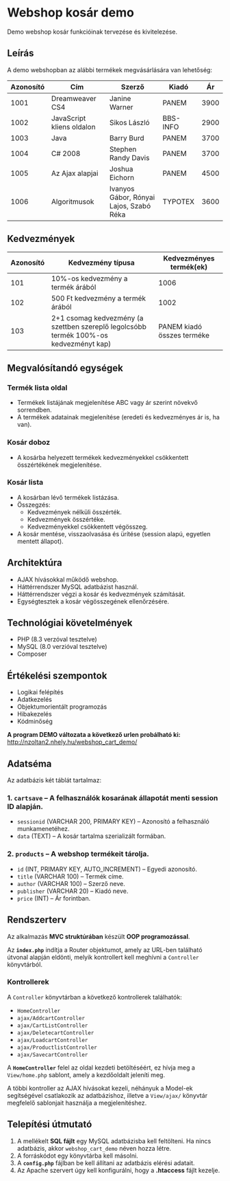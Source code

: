 # Webshop kosár demo

Demo webshop kosár funkcióinak tervezése és kivitelezése.

## Leírás

A demo webshopban az alábbi termékek megvásárlására van lehetőség:

| Azonosító | Cím                    | Szerző                                      | Kiadó    | Ár  |
|-----------|------------------------|---------------------------------------------|---------|-----|
| 1001      | Dreamweaver CS4        | Janine Warner                              | PANEM   | 3900 |
| 1002      | JavaScript kliens oldalon | Sikos László                            | BBS-INFO | 2900 |
| 1003      | Java                   | Barry Burd                                 | PANEM   | 3700 |
| 1004      | C# 2008                | Stephen Randy Davis                        | PANEM   | 3700 |
| 1005      | Az Ajax alapjai        | Joshua Eichorn                             | PANEM   | 4500 |
| 1006      | Algoritmusok           | Ivanyos Gábor, Rónyai Lajos, Szabó Réka    | TYPOTEX | 3600 |

## Kedvezmények

| Azonosító | Kedvezmény típusa | Kedvezményes termék(ek) |
|-----------|------------------|-------------------------|
| 101       | 10%-os kedvezmény a termék árából | 1006 |
| 102       | 500 Ft kedvezmény a termék árából | 1002 |
| 103       | 2+1 csomag kedvezmény (a szettben szereplő legolcsóbb termék 100%-os kedvezményt kap) | PANEM kiadó összes terméke |

## Megvalósítandó egységek

### Termék lista oldal

- Termékek listájának megjelenítése ABC vagy ár szerint növekvő sorrendben.
- A termékek adatainak megjelenítése (eredeti és kedvezményes ár is, ha van).

### Kosár doboz

- A kosárba helyezett termékek kedvezményekkel csökkentett összértékének megjelenítése.

### Kosár lista

- A kosárban lévő termékek listázása.
- Összegzés:
  - Kedvezmények nélküli összérték.
  - Kedvezmények összértéke.
  - Kedvezményekkel csökkentett végösszeg.
- A kosár mentése, visszaolvasása és ürítése (session alapú, egyetlen mentett állapot).

## Architektúra

- AJAX hívásokkal működő webshop.
- Háttérrendszer MySQL adatbázist használ.
- Háttérrendszer végzi a kosár és kedvezmények számítását.
- Egységtesztek a kosár végösszegének ellenőrzésére.

## Technológiai követelmények

- PHP (8.3 verzóval tesztelve)
- MySQL (8.0 verzióval tesztelve) 
- Composer

## Értékelési szempontok

- Logikai felépítés
- Adatkezelés
- Objektumorientált programozás
- Hibakezelés
- Kódminőség

**A program DEMO változata a következő urlen probálható ki:**
http://nzoltan2.nhely.hu/webshop_cart_demo/

## Adatséma

Az adatbázis két táblát tartalmaz:

### 1. `cartsave` – A felhasználók kosarának állapotát menti session ID alapján.

- `sessionid` (VARCHAR 200, PRIMARY KEY) – Azonosító a felhasználó munkamenetéhez.
- `data` (TEXT) – A kosár tartalma szerializált formában.

### 2. `products` – A webshop termékeit tárolja.

- `id` (INT, PRIMARY KEY, AUTO\_INCREMENT) – Egyedi azonosító.
- `title` (VARCHAR 100) – Termék címe.
- `author` (VARCHAR 100) – Szerző neve.
- `publisher` (VARCHAR 20) – Kiadó neve.
- `price` (INT) – Ár forintban.

## Rendszerterv

Az alkalmazás **MVC struktúrában** készült **OOP programozással**.

Az **`index.php`** indítja a Router objektumot, amely az URL-ben található útvonal alapján eldönti, melyik kontrollert kell meghívni a `Controller` könyvtárból.

### Kontrollerek

A `Controller` könyvtárban a következő kontrollerek találhatók:

- `HomeController`
- `ajax/AddcartController`
- `ajax/CartListController`
- `ajax/DeletecartController`
- `ajax/LoadcartController`
- `ajax/ProductlistController`
- `ajax/SavecartController`

A **`HomeController`** felel az oldal kezdeti betöltéséért, ez hívja meg a `View/home.php` sablont, amely a kezdőoldalt jeleníti meg.

A többi kontroller az AJAX hívásokat kezeli, néhányuk a Model-ek segítségével csatlakozik az adatbázishoz, illetve a `View/ajax/` könyvtár megfelelő sablonjait használja a megjelenítéshez.

## Telepítési útmutató

1. A mellékelt **SQL fájlt** egy MySQL adatbázisba kell feltölteni. Ha nincs adatbázis, akkor `webshop_cart_demo` néven hozza létre.
2. A forráskódot egy könyvtárba kell másolni.
3. A **`config.php`** fájlban be kell állítani az adatbázis elérési adatait.
4. Az Apache szervert úgy kell konfigurálni, hogy a **.htaccess** fájlt kezelje.

